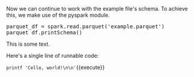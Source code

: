 Now we can continue to work with the example file's schema.
To achieve this, we make use of the pyspark module.

<pre class="file" data-target="clipboard">
parquet_df = spark.read.parquet('example.parquet')
parquet_df.printSchema()
</pre>

This is some text.

Here's a single line of runnable code:

`printf 'Cello, world!\n\n'`{{execute}}

